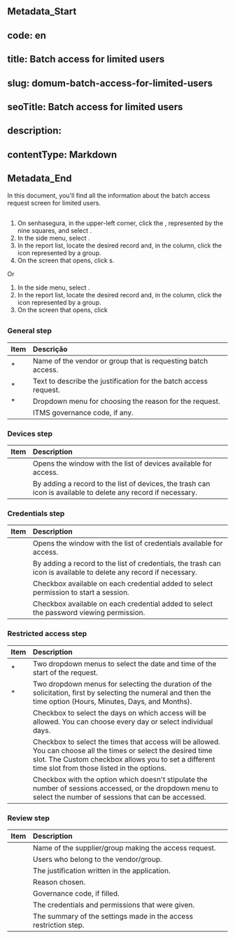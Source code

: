 ## Metadata_Start 
## code: en
## title: Batch access for limited users 
## slug: domum-batch-access-for-limited-users 
## seoTitle: Batch access for limited users 
## description:  
## contentType: Markdown 
## Metadata_End
In this document, you'll find all the information about the batch access request screen for limited users.

## 

1. On senhasegura, in the upper-left corner, click the , represented by the nine squares, and select .  
2. In the side menu, select .  
3. In the report list, locate the desired record and, in the  column, click the icon represented by a group.  
4. On the screen that opens, click s.

Or

1. In the side menu, select .  
2. In the report list, locate the desired record and, in the  column, click the icon represented by a group.
3.  On the screen that opens, click 

## 

### General step

| Item                         | Descrição                                                        |
| :--------------------------- | :--------------------------------------------------------------- |
| * | Name of the vendor or group that is requesting batch access.     |
| *          | Text to describe the justification for the batch access request. |
| *                 | Dropdown menu for choosing the reason for the request.           |
|           | ITMS governance code, if any.                                    |

### Devices step

| Item | Description |
| :---- | :---- |
|  | Opens the window with the list of devices available for access. |
|  | By adding a record to the list of devices, the trash can icon is available to delete any record if necessary. |

### Credentials step

| Item               | Description                                                                                                       |
| :----------------- | :---------------------------------------------------------------------------------------------------------------- |
|        | Opens the window with the list of credentials available for access.                                               |
|  | By adding a record to the list of credentials, the trash can icon is available to delete any record if necessary. |
|   | Checkbox available on each credential added to select permission to start a session.                              |
|   | Checkbox available on each credential added to select the password viewing permission.                            |

### Restricted access step



| Item | Description |
| :---- | :---- |
| * | Two dropdown menus to select the date and time of the start of the request.  |
| * | Two dropdown menus for selecting the duration of the solicitation, first by selecting the numeral and then the time option (Hours, Minutes, Days, and Months). |
|  | Checkbox to select the days on which access will be allowed. You can choose every day or select individual days. |
|  | Checkbox to select the times that access will be allowed. You can choose all the times or select the desired time slot. The Custom checkbox allows you to set a different time slot from those listed in the options. |
|  | Checkbox with the option  which doesn't stipulate the number of sessions accessed, or the  dropdown menu to select the number of sessions that can be accessed. |

### Review step

| Item | Description |
| :---- | :---- |
|  | Name of the supplier/group making the access request. |
|  | Users who belong to the vendor/group. |
|  | The justification written in the application. |
|  | Reason chosen. |
|  | Governance code, if filled. |
|  | The credentials and permissions that were given. |
|  | The summary of the settings made in the access restriction step. |